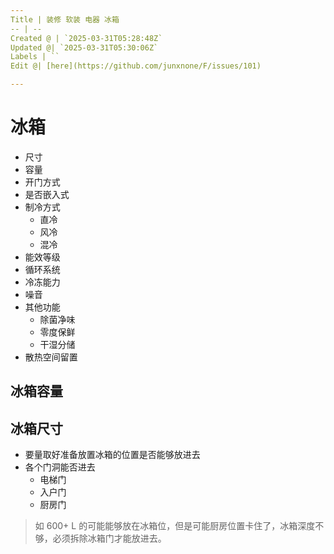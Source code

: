 ```yaml
---
Title | 装修 软装 电器 冰箱
-- | --
Created @ | `2025-03-31T05:28:48Z`
Updated @| `2025-03-31T05:30:06Z`
Labels | ``
Edit @| [here](https://github.com/junxnone/F/issues/101)

---
```

# 冰箱
- 尺寸
- 容量
- 开门方式
- 是否嵌入式
- 制冷方式
  - 直冷
  - 风冷
  - 混冷
- 能效等级
- 循环系统
- 冷冻能力
- 噪音
- 其他功能
  - 除菌净味
  - 零度保鲜
  - 干湿分储
- 散热空间留置


## 冰箱容量

## 冰箱尺寸
- 要量取好准备放置冰箱的位置是否能够放进去
- 各个门洞能否进去
  - 电梯门
  - 入户门
  - 厨房门

> 如 600+ L 的可能能够放在冰箱位，但是可能厨房位置卡住了，冰箱深度不够，必须拆除冰箱门才能放进去。 
